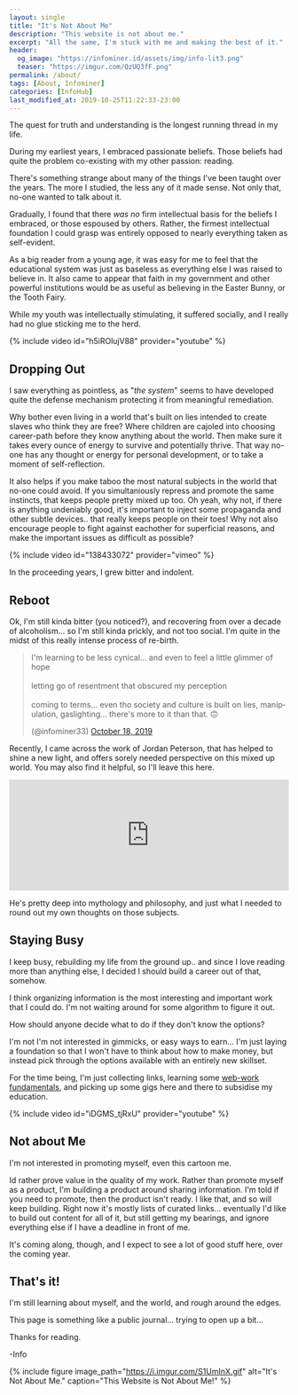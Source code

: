 ```yaml
---
layout: single
title: "It's Not About Me"
description: "This website is not about me."
excerpt: "All the same, I'm stuck with me and making the best of it."
header:
  og_image: "https://infominer.id/assets/img/info-lit3.png"
  teaser: "https://imgur.com/QzUQ3fF.png"
permalink: /about/
tags: [About, Infominer]
categories: [InfoHub]
last_modified_at: 2019-10-25T11:22:33-23:00
---
```


The quest for truth and understanding is the longest running thread in my life. 

During my earliest years, I embraced passionate beliefs. Those beliefs had quite the problem co-existing with my other passion: reading.

There's something strange about many of the things I've been taught over the years. The more I studied, the less any of it made sense. Not only that, no-one wanted to talk about it. 

Gradually, I found that there *was no* firm intellectual basis for the beliefs I embraced, or those espoused by others. Rather, the firmest intellectual foundation I could grasp was entirely opposed to nearly everything taken as self-evident.

As a big reader from a young age, it was easy for me to feel that the educational system was just as baseless as everything else I was raised to believe in. It also came to appear that faith in my government and other powerful institutions would be as useful as believing in the Easter Bunny, or the Tooth Fairy. 

While my youth was intellectually stimulating, it suffered socially, and I really had no glue sticking me to the herd. 

{% include video id="h5iROlujV88" provider="youtube" %}

## Dropping Out 

I saw everything as pointless, as "*the system*" seems to have developed quite the defense mechanism protecting it from meaningful remediation.

Why bother even living in a world that's built on lies intended to create slaves who think they are free? Where children are cajoled into choosing career-path before they know anything about the world. Then make sure it takes every ounce of energy to survive and potentially thrive. That way no-one has any thought or energy for personal development, or to take a moment of self-reflection.

It also helps if you make taboo the most natural subjects in the world that no-one could avoid. If you simultaniously repress and promote the same instincts, that keeps people pretty mixed up too. Oh yeah, why not, if there is anything undeniably good, it's important to inject some propaganda and other subtle devices.. that really keeps people on their toes! Why not also encourage people to fight against eachother for superficial reasons, and make the important issues as difficult as possible? 

{% include video id="138433072" provider="vimeo" %}

In the proceeding years, I grew bitter and indolent. 

## Reboot

Ok, I'm still kinda bitter (you noticed?), and recovering from over a decade of alcoholism... so I'm still kinda prickly, and not too social. I'm quite in the midst of this really intense process of re-birth.

<blockquote class="twitter-tweet"><p lang="en" dir="ltr">I&#39;m learning to be less cynical... and even to feel a little glimmer of hope<br><br>letting go of resentment that obscured my perception<br><br>coming to terms... even tho society and culture is built on lies, manipulation, gaslighting... there&#39;s more to it than that. 🙃</p> (@infominer33) <a href="https://twitter.com/infominer33/status/1184991088433651713?ref_src=twsrc%5Etfw">October 18, 2019</a></blockquote> <script async src="https://platform.twitter.com/widgets.js" charset="utf-8"></script> 

Recently, I came across the work of Jordan Peterson, that has helped to shine a new light, and offers sorely needed perspective on this mixed up world. You may also find it helpful, so I'll leave this here.

<iframe src="https://art19.com/shows/the-jordan-b-peterson-podcast/episodes/d53aeee1-2d65-4586-a5f6-a8e846975b02/embed?theme=dark-blue" style="width: 100%; height: 200px; border: 0 none;" scrolling="no"></iframe>

He's pretty deep into mythology and philosophy, and just what I needed to round out my own thoughts on those subjects.

## Staying Busy 

I keep busy, rebuilding my life from the ground up.. and since I love reading more than anything else, I decided I should build a career out of that, somehow. 

I think organizing information is the most interesting and important work that I could do. I'm not waiting around for some algorithm to figure it out.

How should anyone decide what to do if they don't know the options?

I'm not I'm not interested in gimmicks, or easy ways to earn... I'm just laying a foundation so that I won't have to think about how to make money, but instead pick through the options available with an entirely new skillset. 

For the time being, I'm just collecting links, learning some [web-work fundamentals](https://web-work.tools), and picking up some gigs here and there to subsidise my education.

{% include video id="iDGMS_tjRxU" provider="youtube" %}

## Not about Me

I'm not interested in promoting myself, even this cartoon me. 

Id rather prove value in the quality of my work. Rather than promote myself as a product, I'm building a product around sharing information. I'm told if you need to promote, then the product isn't ready. I like that, and so will keep building.  Right now it's mostly lists of curated links... eventually I'd like to build out content for all of it, but still getting my bearings, and ignore everything else if I have a deadline in front of me.

It's coming along, though, and I expect to see a lot of good stuff here, over the coming year.

## That's it!

I'm still learning about myself, and the world, and rough around the edges.

This page is something like a public journal... trying to open up a bit...

Thanks for reading.

-Info



{% include figure image_path="https://i.imgur.com/S1UmInX.gif" alt="It's Not About Me." caption="This Website is Not About Me!" %}
